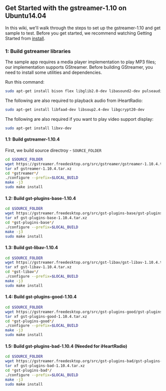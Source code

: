 ## Get Started with the gstreamer-1.10 on Ubuntu14.04
In this wiki, we'll walk through the steps to set up the gstreamer-1.10 and get sample to test. Before you get started, we recommend watching Getting Started from [install](https://gstreamer.freedesktop.org/documentation/installing/index.html?gi-language=c).

### 1: Build gstreamer libraries
The sample app requires a media player implementation to play MP3 files; our implementation supports GStreamer. Before building GStreamer, you need to install some utilities and dependencies.

Run this command:
```sh
sudo apt-get install bison flex libglib2.0-dev libasound2-dev pulseaudio libpulse-dev
```
The following are also required to playback audio from iHeartRadio:
```sh
sudo apt-get install libfaad-dev libsoup2.4-dev libgcrypt20-dev
```
The following are also required if you want to play video support display:
```sh
sudo apt-get install libxv-dev
```

#### 1.1: Build gstreamer-1.10.4
First, we build source directroy - `SOURCE_FOLDER`
```sh
cd $SOURCE_FOLDER
wget https://gstreamer.freedesktop.org/src/gstreamer/gstreamer-1.10.4.tar.xz
tar xf gstreamer-1.10.4.tar.xz
cd *gstreamer*/
./configure --prefix=$LOCAL_BUILD
make -j3
sudo make install
```

#### 1.2: Build gst-plugins-base-1.10.4
```sh
cd $SOURCE_FOLDER
wget https://gstreamer.freedesktop.org/src/gst-plugins-base/gst-plugins-base-1.10.4.tar.xz
tar xf gst-plugins-base-1.10.4.tar.xz
cd *gst-plugins-base*/
./configure --prefix=$LOCAL_BUILD
make -j3
sudo make install
```
#### 1.3: Build gst-libav-1.10.4
```sh
cd $SOURCE_FOLDER
wget https://gstreamer.freedesktop.org/src/gst-libav/gst-libav-1.10.4.tar.xz
tar xf gst-libav-1.10.4.tar.xz
cd *gst-libav*/
./configure --prefix=$LOCAL_BUILD
make -j3
sudo make install
```
#### 1.4: Build gst-plugins-good-1.10.4
```sh
cd $SOURCE_FOLDER
wget https://gstreamer.freedesktop.org/src/gst-plugins-good/gst-plugins-good-1.10.4.tar.xz
tar xf gst-plugins-good-1.10.4.tar.xz
cd *gst-plugins-good*/
./configure --prefix=$LOCAL_BUILD
make -j3
sudo make install
```

#### 1.5: Build gst-plugins-bad-1.10.4 (Needed for iHeartRadio)
```sh
cd $SOURCE_FOLDER
wget https://gstreamer.freedesktop.org/src/gst-plugins-bad/gst-plugins-bad-1.10.4.tar.xz
tar xf gst-plugins-bad-1.10.4.tar.xz
cd *gst-plugins-bad*/
./configure --prefix=$LOCAL_BUILD
make -j3
sudo make install
```

